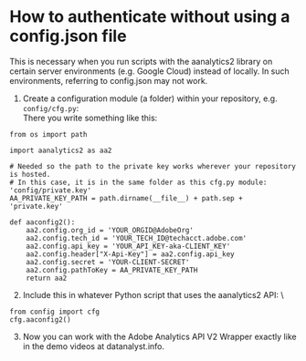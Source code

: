 # How to authenticate without using a config.json file

This is necessary when you run scripts with the aanalytics2 library on certain server environments (e.g. Google Cloud) instead of locally.
In such environments, referring to config.json may not work.


1. Create a configuration module (a folder) within your repository, e.g. `config/cfg.py`: \
There you write something like this:
```
from os import path

import aanalytics2 as aa2

# Needed so the path to the private key works wherever your repository is hosted.
# In this case, it is in the same folder as this cfg.py module: 'config/private.key'
AA_PRIVATE_KEY_PATH = path.dirname(__file__) + path.sep + 'private.key'

def aaconfig2():
    aa2.config.org_id = 'YOUR_ORGID@AdobeOrg'
    aa2.config.tech_id = 'YOUR_TECH_ID@techacct.adobe.com'
    aa2.config.api_key = 'YOUR_API_KEY-aka-CLIENT_KEY'
    aa2.config.header["X-Api-Key"] = aa2.config.api_key
    aa2.config.secret = 'YOUR-CLIENT-SECRET'
    aa2.config.pathToKey = AA_PRIVATE_KEY_PATH
    return aa2

```

2. Include this in whatever Python script that uses the aanalytics2 API: \
```
from config import cfg
cfg.aaconfig2()
```

3. Now you can work with the Adobe Analytics API V2 Wrapper exactly like in the demo videos at datanalyst.info.
